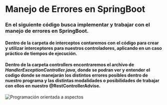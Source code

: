 # Manejo de Errores en SpringBoot

### En el siguiente código busca implementar y trabajar con el manejo de errores en SpringBoot.

#### Dentro de la carpeta de interceptos contaremos con el código para crear y utilizar interceptores para nuestros controladores, aplicando en un caso práctico de tiempos de ejecución.

#### Dentro de la carpeta controllers encontraremos el archivo de *HandlerExceptionController.java*, donde se podran ver y entender el codigo donde se manejarán los distintos errores posibles dentro de nuestro programa y las distintas modalidades o posibilidades de trabajar con ellos en nuestro @RestControllerAdvise.



<p align="centerr">
 <img src="https://rubensa.files.wordpress.com/2020/07/spring-error.png" alt="Programación orientada a aspectos">
</p>
